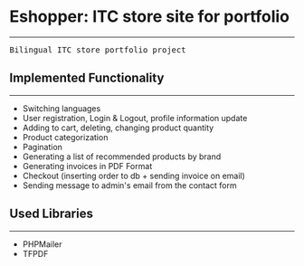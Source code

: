 <h1>Eshopper: ITC store site for portfolio</h1>
<hr>
<pre>Bilingual ITC store portfolio project</pre>
<h2>Implemented Functionality</h2>
<hr>
<ul>
  <li>Switching languages</li>
  <li>User registration, Login & Logout, profile information update</li>
  <li>Adding to cart, deleting, changing  product quantity</li>
  <li>Product categorization</li>
  <li>Pagination</li>
  <li>Generating a list of recommended products by brand</li>
  <li>Generating invoices in PDF Format</li>
  <li>Checkout (inserting order to db + sending invoice on email)</li>
  <li>Sending message to admin's email from the contact form</li>
</ul>
<h2>Used Libraries</h2>
<hr>
<ul>
  <li>PHPMailer</li>
  <li>TFPDF</li>
</ul>
